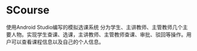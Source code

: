 # SCourse
使用Android Studio编写的模拟选课系统
分为学生、主讲教师、主管教师几个主要人物。实现学生查课、选课，主讲教师、主管教师查课、审批、驳回等操作。用户可以查看课程信息以及自己的个人信息。
